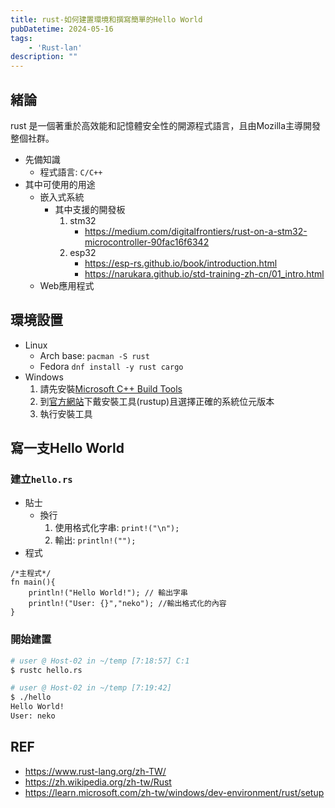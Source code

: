 ```yaml
---
title: rust-如何建置環境和撰寫簡單的Hello World
pubDatetime: 2024-05-16
tags: 
    - 'Rust-lan'
description: ""
---
```


## 緒論
rust 是一個著重於高效能和記憶體安全性的開源程式語言，且由Mozilla主導開發整個社群。

- 先備知識
  * 程式語言: `C/C++`
- 其中可使用的用途
  * 嵌入式系統
    * 其中支援的開發板
      1. stm32
         * https://medium.com/digitalfrontiers/rust-on-a-stm32-microcontroller-90fac16f6342
      2. esp32
         * https://esp-rs.github.io/book/introduction.html
         * https://narukara.github.io/std-training-zh-cn/01_intro.html  
  * Web應用程式

## 環境設置
- Linux
  * Arch base: `pacman -S rust`
  * Fedora `dnf install -y rust cargo`
- Windows
  1. 請先安裝[Microsoft C++ Build Tools](https://visualstudio.microsoft.com/zh-hant/visual-cpp-build-tools/)
  2. 到[官方網站](https://www.rust-lang.org/tools/install)下戴安裝工具(rustup)且選擇正確的系統位元版本
  3. 執行安裝工具

## 寫一支Hello World
### 建立`hello.rs`
- 貼士
  * 換行
    1. 使用格式化字串: `print!("\n");`
    2. 輸出: `println!("");`
- 程式
```rust=
/*主程式*/
fn main(){
    println!("Hello World!"); // 輸出字串
    println!("User: {}","neko"); //輸出格式化的內容
}
```
### 開始建置
```zsh
# user @ Host-02 in ~/temp [7:18:57] C:1
$ rustc hello.rs

# user @ Host-02 in ~/temp [7:19:42] 
$ ./hello
Hello World!
User: neko
```

## REF
- https://www.rust-lang.org/zh-TW/
- https://zh.wikipedia.org/zh-tw/Rust
- https://learn.microsoft.com/zh-tw/windows/dev-environment/rust/setup